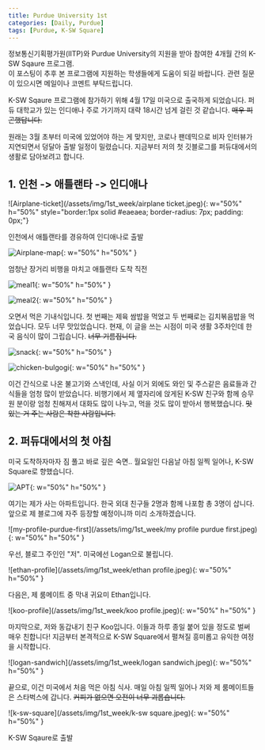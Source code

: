 ```yaml
---
title: Purdue University 1st
categories: [Daily, Purdue]
tags: [Purdue, K-SW Square]
---
```


정보통신기획평가원(IITP)와 Purdue University의 지원을 받아 참여한 4개월 간의 K-SW Sqaure 프로그램.  
이 포스팅이 추후 본 프로그램에 지원하는 학생들에게 도움이 되길 바랍니다. 관련 질문이 있으시면 메일이나 코멘트 부탁드립니다. 

K-SW Sqaure 프로그램에 참가하기 위해 4월 17일 미국으로 출국하게 되었습니다.
퍼듀 대학교가 있는 인디애나 주로 가기까지 대략 18시간 넘게 걸린 것 같습니다. ~~매우 피곤했답니다.~~

원래는 3월 초부터 미국에 있었어야 하는 게 맞지만, 코로나 팬데믹으로 비자 인터뷰가 지연되면서 덩달아 출발 일정이 밀렸습니다.
지금부터 저의 첫 깃블로그를 퍼듀대에서의 생활로 담아보려고 합니다.

## 1. 인천 -> 애틀랜타 -> 인디애나

![Airplane-ticket](/assets/img/1st_week/airplane ticket.jpeg){: w="50%" h="50%" style="border:1px solid #eaeaea; border-radius: 7px; padding: 0px;"}

인천에서 애틀랜타를 경유하여 인디애나로 출발

![Airplane-map](/assets/img/1st_week/airplane-map.jpeg){: w="50%" h="50%" }

엄청난 장거리 비행을 마치고 애틀랜타 도착 직전

![meal1](/assets/img/1st_week/meal1.jpg){: w="50%" h="50%" }

![meal2](/assets/img/1st_week/meal2.jpg){: w="50%" h="50%" }

오면서 먹은 기내식입니다. 첫 번째는 제육 쌈밥을 먹었고 두 번째로는 김치볶음밥을 먹었습니다. 모두 너무 맛있었습니다.
현재, 이 글을 쓰는 시점이 미국 생활 3주차인데 한국 음식이 많이 그립습니다. ~~너무 기름집니다.~~

![snack](/assets/img/1st_week/snack.jpeg){: w="50%" h="50%" }

![chicken-bulgogi](/assets/img/1st_week/chicken-bulgogi.jpeg){: w="50%" h="50%" }

이건 간식으로 나온 불고기와 스낵인데, 사실 이거 외에도 와인 및 주스같은 음료들과 간식들을 엄청 많이 받았습니다.
비행기에서 제 옆자리에 앉게된 K-SW 친구와 함께 승무원 분이랑 엄청 친해져서 대화도 많이 나누고, 먹을 것도 많이 받아서 행복했습니다. ~~맛있는 거 주는 사람은 착한 사람입니다.~~

## 2. 퍼듀대에서의 첫 아침

미국 도착하자마자 짐 풀고 바로 깊은 숙면.. 월요일인 다음날 아침 일찍 일어나, K-SW Square로 향했습니다.

![APT](/assets/img/1st_week/APT.jpeg){: w="50%" h="50%" }

여기는 제가 사는 아파트입니다. 한국 외대 친구들 2명과 함께 나포함 총 3명이 삽니다. 앞으로 제 블로그에 자주 등장할 예정이니까 미리 소개하겠습니다.

![my-profile-purdue-first](/assets/img/1st_week/my profile purdue first.jpeg){: w="50%" h="50%" }

우선, 블로그 주인인 "저". 미국에선 Logan으로 불립니다.

![ethan-profile](/assets/img/1st_week/ethan profile.jpeg){: w="50%" h="50%" }

다음은, 제 룸메이트 중 막내 귀요미 Ethan입니다.

![koo-profile](/assets/img/1st_week/koo profile.jpeg){: w="50%" h="50%" }

마지막으로, 저와 동갑내기 친구 Koo입니다.
이들과 하루 종일 붙어 있을 정도로 벌써 매우 친합니다! 지금부터 본격적으로 K-SW Square에서 펼쳐질 흥미롭고 유익한 여정을 시작합니다.

![logan-sandwich](/assets/img/1st_week/logan sandwich.jpeg){: w="50%" h="50%" }

끝으로, 이건 미국에서 처음 먹은 아침 식사. 매일 아침 일찍 일어나 저와 제 룸메이트들은 스타벅스에 갑니다. ~~커피가 없으면 오전이 너무 괴롭습니다.~~

![k-sw-square](/assets/img/1st_week/k-sw square.jpeg){: w="50%" h="50%" }

K-SW Sqaure로 출발